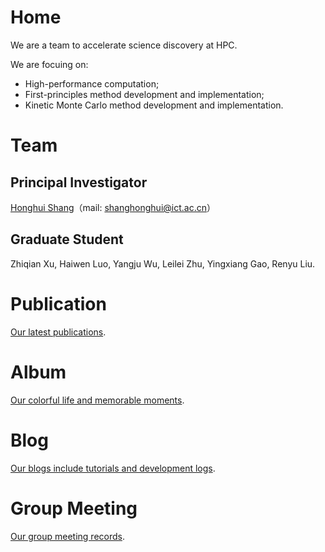 # Home
We are a team to accelerate science discovery at HPC.  

We are focuing on:

- High-performance computation;
- First-principles method development and implementation;
- Kinetic Monte Carlo method development and implementation.

# Team

## Principal Investigator

[Honghui Shang](http://people.ucas.edu.cn/~shanghui)（mail: shanghonghui@ict.ac.cn）

## Graduate Student
Zhiqian Xu, Haiwen Luo, Yangju Wu, Leilei Zhu, Yingxiang Gao, Renyu Liu.

# Publication
[Our latest publications](https://quantumict.github.io/QuantumICT/publication/publications).

# Album
[Our colorful life and memorable moments](https://quantumict.github.io/QuantumICT/album/index).

# Blog
[Our blogs include tutorials and development logs](https://quantumict.github.io/QuantumICT/blog/).

# Group Meeting

[Our group meeting records](https://quantumict.github.io/QuantumICT/group_meeting).

